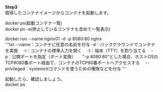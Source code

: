**Step3**  
取得したコンテナイメージからコンテナを起動します。  

docker ps(起動コンテナ一覧)  
docker ps -a(停止しているコンテナも含めて一覧表示)  

docker run --name nginx01 -d -p 8080:80 nginx  
'''txt
  --name：コンテナに任意の名前を付与
  -d：バックグラウンドでコンテナを実施
　-i：コンテナの標準入力を開く
　-t：端末（TTY）を割り当てる
　-p：公開ポートを指定（ポート変換）
　  "-p 8080:80"とした場合、ホストOSのTCP8080番ポート経由で、コンテナのTCP80番ポートへアクセスする
　--privileged：systemctlコマンドを使うための権限などを付与
'''

起動したら、確認しましょう。  
docker ps  
